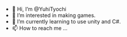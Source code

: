 - 👋 Hi, I’m @YuhiTyochi
- 👀 I’m interested in making games.
- 🌱 I’m currently learning to use unity and C#.
- 📫 How to reach me ...

<!---
YuhiTyochi/YuhiTyochi is a ✨ special ✨ repository because its `README.md` (this file) appears on your GitHub profile.
You can click the Preview link to take a look at your changes.
--->
